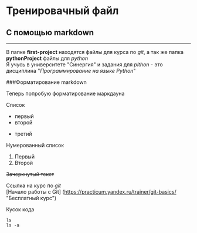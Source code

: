 # Тренировачный файл
## С помощью markdown
---
В папке **first-project** находятся файлы для курса по _git_, а так же папка **pythonProject** файлы для *python* <br>
Я учусь в университете "Синергия" и задания для _pithon_ - это дисциплина "_Программирование на языке Python_"

###Форматирование markdown

Теперь попробую форматирование маркдауна

Список  
- первый  
- второй  
* третий

Нумерованный список  
1. Первый  
2. Второй

~~Зачеркнутый текст~~

Ссылка на курс по _git_  
[Начало работы с Git] (https://practicum.yandex.ru/trainer/git-basics/ "Бесплатный курс")

Кусок кода  
```bush  
ls  
ls -a  
```